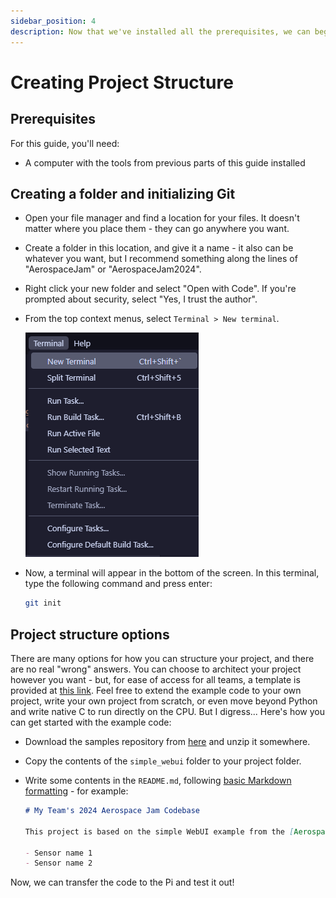 ```yaml
---
sidebar_position: 4
description: Now that we've installed all the prerequisites, we can begin making our project structure.
---
```


# Creating Project Structure

## Prerequisites

For this guide, you'll need:

- A computer with the tools from previous parts of this guide installed

## Creating a folder and initializing Git

- Open your file manager and find a location for your files. It doesn't matter where you place them - they can go anywhere you want.
- Create a folder in this location, and give it a name - it also can be whatever you want, but I recommend something along the lines of "AerospaceJam" or "AerospaceJam2024".
- Right click your new folder and select "Open with Code". If you're prompted about security, select "Yes, I trust the author".
- From the top context menus, select `Terminal > New terminal`.
  
  ![Create a new terminal](new_terminal.png)

- Now, a terminal will appear in the bottom of the screen. In this terminal, type the following command and press enter:
  
  ```sh
  git init
  ```

## Project structure options

There are many options for how you can structure your project, and there are no real "wrong" answers. You can choose to architect your project however you want - but, for ease of access for all teams, a template is provided at [this link](https://github.com/AerospaceJam/examples2024/blob/main/simple_webui). Feel free to extend the example code to your own project, write your own project from scratch, or even move beyond Python and write native C to run directly on the CPU. But I digress... Here's how you can get started with the example code:

- Download the samples repository from [here](https://github.com/AerospaceJam/examples2024/archive/refs/heads/main.zip) and unzip it somewhere.
- Copy the contents of the `simple_webui` folder to your project folder.
- Write some contents in the `README.md`, following [basic Markdown formatting](https://www.markdownguide.org/basic-syntax/) - for example:
  
  ```md
  # My Team's 2024 Aerospace Jam Codebase

  This project is based on the simple WebUI example from the [Aerospace Jam Docs](https://aerospacejam.github.io/). It is capable of:

  - Sensor name 1
  - Sensor name 2
  ```

Now, we can transfer the code to the Pi and test it out!
